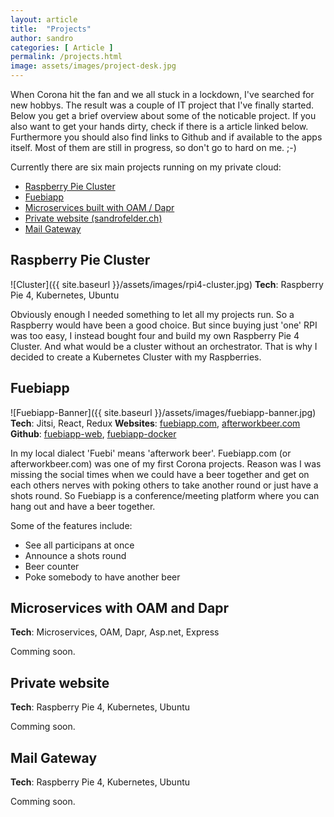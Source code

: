 ```yaml
---
layout: article
title:  "Projects"
author: sandro
categories: [ Article ]
permalink: /projects.html
image: assets/images/project-desk.jpg
---
```

When Corona hit the fan and we all stuck in a lockdown, I've searched for new hobbys. The result was a couple of IT project that I've finally started. Below you get a brief overview about some of the noticable project. If you also want to get your hands dirty, check if there is a article linked below. Furthermore you should also find links to Github and if available to the apps itself. Most of them are still in progress, so don't go to hard on me. ;-)

Currently there are six main projects running on my private cloud:
- [Raspberry Pie Cluster](#raspberry-pie-cluster)
- [Fuebiapp](#fuebiapp)
- [Microservices built with OAM / Dapr](#microservices-with-oam-and-dapr) 
- [Private website (sandrofelder.ch)](#private-website)
- [Mail Gateway](#mail-gateway)

## Raspberry Pie Cluster
![Cluster]({{ site.baseurl }}/assets/images/rpi4-cluster.jpg)
**Tech**: Raspberry Pie 4, Kubernetes, Ubuntu

Obviously enough I needed something to let all my projects run. So a Raspberry would have been a good choice. But since buying just 'one' RPI was too easy, I instead bought four and build my own Raspberry Pie 4 Cluster. And what would be a cluster without an orchestrator. That is why I decided to create a Kubernetes Cluster with my Raspberries. 

[fuebiapp]: https://fuebiapp.com
[afterworkbeer]: https://afterworkbeer.com

## Fuebiapp
![Fuebiapp-Banner]({{ site.baseurl }}/assets/images/fuebiapp-banner.jpg)
**Tech**: Jitsi, React, Redux 
**Websites**: [fuebiapp.com](https://fuebiapp.com), [afterworkbeer.com](https://afterworkbeer.com) 
**Github**: [fuebiapp-web](https://github.com/saendu/fuebiapp-web), [fuebiapp-docker](https://github.com/saendu/fuebiapp-docker)

In my local dialect 'Fuebi' means 'afterwork beer'. Fuebiapp.com (or afterworkbeer.com) was one of my first Corona projects. Reason was I was missing the social times when we could have a beer together and get on each others nerves with poking others to take another round or just have a shots round.
So Fuebiapp is a conference/meeting platform where you can hang out and have a beer together. 

Some of the features include:
+ See all participans at once
+ Announce a shots round
+ Beer counter
+ Poke somebody to have another beer

## Microservices with OAM and Dapr
**Tech**: Microservices, OAM, Dapr, Asp.net, Express

Comming soon.

## Private website 
**Tech**: Raspberry Pie 4, Kubernetes, Ubuntu

Comming soon. 

## Mail Gateway
**Tech**: Raspberry Pie 4, Kubernetes, Ubuntu

Comming soon. 